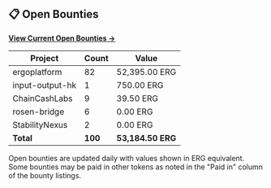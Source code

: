 ## 📋 Open Bounties

**[View Current Open Bounties →](/bounties/all.md)**

| Project | Count | Value |
|----------|-------|-------|
| ergoplatform | 82 | 52,395.00 ERG |
| input-output-hk | 1 | 750.00 ERG |
| ChainCashLabs | 9 | 39.50 ERG |
| rosen-bridge | 6 | 0.00 ERG |
| StabilityNexus | 2 | 0.00 ERG |
| **Total** | **100** | **53,184.50 ERG** |

Open bounties are updated daily with values shown in ERG equivalent. Some bounties may be paid in other tokens as noted in the "Paid in" column of the bounty listings.
